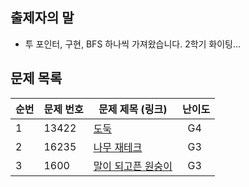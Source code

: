 ## 출제자의 말

- 투 포인터, 구현, BFS 하나씩 가져왔습니다. 2학기 화이팅...
  <br>
  

## 문제 목록

| **순번** | **문제 번호** | **문제 제목 (링크)**                                | 난이도    |
| -------- | ------------- | --------------------------------------------------- | --------- |
| 1        | 13422          | [도둑](https://www.acmicpc.net/problem/13422)    | &nbsp; G4 |
| 2        | 16235         | [나무 재테크](https://www.acmicpc.net/problem/16235) | &nbsp; G3 |
| 3        | 1600          | [말이 되고픈 원숭이](https://www.acmicpc.net/problem/1600)    | &nbsp; G3 |

<br>
<br>
